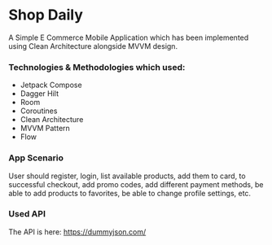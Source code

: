 # Shop Daily

A Simple E Commerce Mobile Application which has been implemented using Clean Architecture alongside MVVM design.


### Technologies & Methodologies which used:

- Jetpack Compose
- Dagger Hilt
- Room
- Coroutines
- Clean Architecture
- MVVM Pattern
- Flow

### App Scenario
User should register, login, list available products,
add them to card, to successful checkout, add promo codes,
add different payment methods, be able to add products to favorites,
be able to change profile settings, etc.

### Used API
The API is here: https://dummyjson.com/